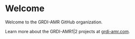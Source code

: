 # Welcome

Welcome to the GRDI-AMR GitHub organization. 

Learn more about the GRDI-AMR1|2 projects at [grdi-amr.com](https://grdi-amr.com).
